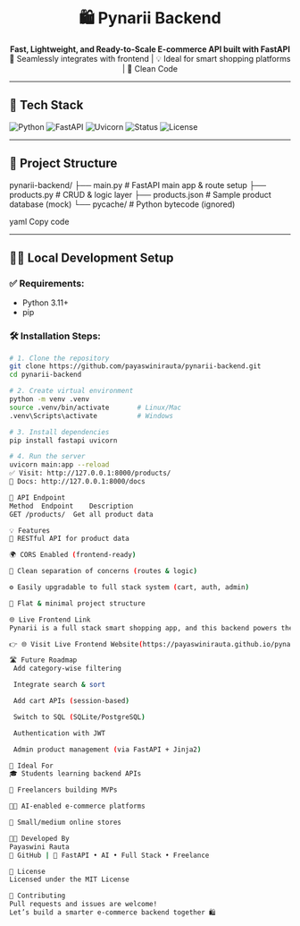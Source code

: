 <h1 align="center">🛍️ Pynarii Backend</h1>
<p align="center">
  <b>Fast, Lightweight, and Ready-to-Scale E-commerce API built with FastAPI</b><br>
  🔗 Seamlessly integrates with frontend | 💡 Ideal for smart shopping platforms | 🔐 Clean Code
</p>

---

## 🚀 Tech Stack

![Python](https://img.shields.io/badge/Python-3.11-blue?logo=python&logoColor=white)
![FastAPI](https://img.shields.io/badge/FastAPI-⚡-green?logo=fastapi)
![Uvicorn](https://img.shields.io/badge/Uvicorn-ASGI-black?logo=uvicorn)
![Status](https://img.shields.io/badge/Build-Stable-brightgreen)
![License](https://img.shields.io/badge/License-MIT-blue)

---

## 📂 Project Structure

pynarii-backend/
├── main.py # FastAPI main app & route setup
├── products.py # CRUD & logic layer
├── products.json # Sample product database (mock)
└── pycache/ # Python bytecode (ignored)

yaml
Copy code

---

## 🧑‍💻 Local Development Setup

### ✅ Requirements:
- Python 3.11+
- pip

### 🛠️ Installation Steps:

```bash
# 1. Clone the repository
git clone https://github.com/payaswinirauta/pynarii-backend.git
cd pynarii-backend

# 2. Create virtual environment
python -m venv .venv
source .venv/bin/activate       # Linux/Mac
.venv\Scripts\activate          # Windows

# 3. Install dependencies
pip install fastapi uvicorn

# 4. Run the server
uvicorn main:app --reload
✅ Visit: http://127.0.0.1:8000/products/
📘 Docs: http://127.0.0.1:8000/docs

🔗 API Endpoint
Method	Endpoint	Description
GET	/products/	Get all product data

💡 Features
🔌 RESTful API for product data

🌍 CORS Enabled (frontend-ready)

🧩 Clean separation of concerns (routes & logic)

⚙️ Easily upgradable to full stack system (cart, auth, admin)

📁 Flat & minimal project structure

🌐 Live Frontend Link
Pynarii is a full stack smart shopping app, and this backend powers the dynamic product logic.

👉 🌐 Visit Live Frontend Website(https://payaswinirauta.github.io/pynarii/) – Fully integrated with this API.

🛣️ Future Roadmap
 Add category-wise filtering

 Integrate search & sort

 Add cart APIs (session-based)

 Switch to SQL (SQLite/PostgreSQL)

 Authentication with JWT

 Admin product management (via FastAPI + Jinja2)

🧠 Ideal For
🎓 Students learning backend APIs

💼 Freelancers building MVPs

👩‍💻 AI-enabled e-commerce platforms

🛒 Small/medium online stores

👩‍💻 Developed By
Payaswini Rauta
🔗 GitHub | 💬 FastAPI • AI • Full Stack • Freelance

📜 License
Licensed under the MIT License

💬 Contributing
Pull requests and issues are welcome!
Let’s build a smarter e-commerce backend together 🛍️


